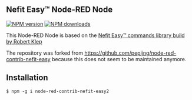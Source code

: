 ## Nefit Easy™ Node-RED Node

<span class="badge-npmversion"><a href="https://www.npmjs.com/package/node-red-contrib-nefit-easy2" title="View this project on NPM"><img src="https://img.shields.io/npm/v/node-red-contrib-nefit-easy2.svg" alt="NPM version" /></a></span>
<span class="badge-npmdownloads"><a href="https://npmjs.org/package/node-red-contrib-nefit-easy2" title="View this project on NPM"><img src="https://img.shields.io/npm/dm/node-red-contrib-nefit-easy2.svg" alt="NPM downloads" /></a></span>
<!-- <span class="badge-paypal"><a href="https://www.paypal.com/cgi-bin/webscr?cmd=_s-xclick&hosted_button_id=CZCXLR9AHAZ72" title="Donate to this project using Paypal"><img src="https://img.shields.io/badge/paypal-donate-yellow.svg" alt="PayPal donate button" /></a></span> -->

This Node-RED Node is based on the <a href="https://github.com/robertklep/nefit-easy-commands">Nefit Easy™ commands library build by Robert Klep</a>

The repository was forked from https://github.com/pepijng/node-red-contrib-nefit-easy because this does not seem to be maintained anymore.

## Installation

```
$ npm -g i node-red-contrib-nefit-easy2
```

